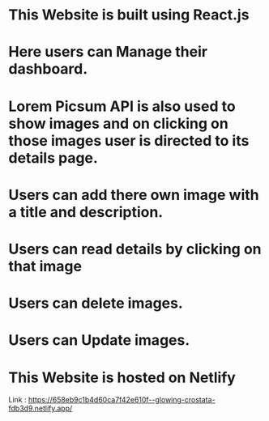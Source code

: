 # This Website is built using React.js
# Here users can Manage their dashboard.
# Lorem Picsum API is also used to show images and on clicking on those images user is directed to its details page.
# Users can add there own image with a title and description.
# Users can read details by clicking on that image
# Users can delete images.
# Users can Update images.

# This Website is hosted on Netlify
Link : https://658eb9c1b4d60ca7f42e610f--glowing-crostata-fdb3d9.netlify.app/


